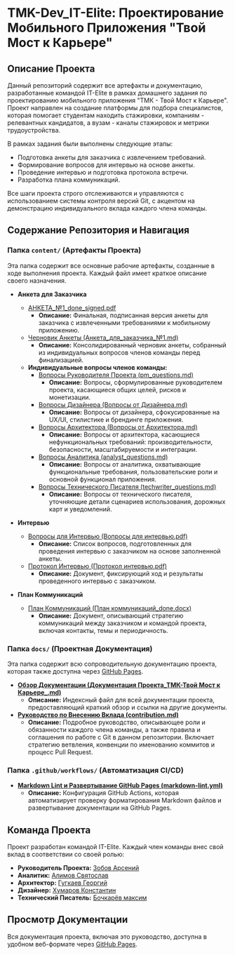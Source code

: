 # TMK-Dev_IT-Elite: Проектирование Мобильного Приложения "Твой Мост к Карьере"

## Описание Проекта

Данный репозиторий содержит все артефакты и документацию, разработанные командой IT-Elite в рамках домашнего задания по проектированию мобильного приложения "ТМК - Твой Мост к Карьере". Проект направлен на создание платформы для подбора специалистов, которая помогает студентам находить стажировки, компаниям - релевантных кандидатов, а вузам - каналы стажировок и метрики трудоустройства.

В рамках задания были выполнены следующие этапы:
*   Подготовка анкеты для заказчика с извлечением требований.
*   Формирование вопросов для интервью на основе анкеты.
*   Проведение интервью и подготовка протокола встречи.
*   Разработка плана коммуникаций.

Все шаги проекта строго отслеживаются и управляются с использованием системы контроля версий Git, с акцентом на демонстрацию индивидуального вклада каждого члена команды.

## Содержание Репозитория и Навигация

### Папка `content/` (Артефакты Проекта)

Эта папка содержит все основные рабочие артефакты, созданные в ходе выполнения проекта. Каждый файл имеет краткое описание своего назначения.

*   **Анкета для Заказчика**
    *   [АНКЕТА_№1_done_signed.pdf](https://github.com/IT-Elite-FCS245/TMK-Dev_IT-Elite/blob/main/content/questionnaire/АНКЕТА_№1_done_signed.pdf)
        *   **Описание:** Финальная, подписанная версия анкеты для заказчика с извлеченными требованиями к мобильному приложению.
    *   [Черновик Анкеты (Анкета_для_заказчика_№1.md)](https://github.com/IT-Elite-FCS245/TMK-Dev_IT-Elite/blob/main/content/questionnaire/Анкета_для_заказчика_№1.md)
        *   **Описание:** Консолидированный черновик анкеты, собранный из индивидуальных вопросов членов команды перед финализацией.
    *   **Индивидуальные вопросы членов команды:**
        *   [Вопросы Руководителя Проекта (pm_questions.md)](https://github.com/IT-Elite-FCS245/TMK-Dev_IT-Elite/blob/main/content/questionnaire/individual_questions/Вопросы%20от%20Руководителя%20Проекта.md)
            *   **Описание:** Вопросы, сформулированные руководителем проекта, касающиеся общих целей, рисков и монетизации.
        *   [Вопросы Дизайнера (Вопросы от Дизайнера.md)](https://github.com/IT-Elite-FCS245/TMK-Dev_IT-Elite/blob/main/content/questionnaire/individual_questions/Вопросы%20от%20Дизайнера.md)
            *   **Описание:** Вопросы от дизайнера, сфокусированные на UX/UI, стилистике и брендинге приложения.
        *   [Вопросы Архитектора (Вопросы от Архитектора.md)](https://github.com/IT-Elite-FCS245/TMK-Dev_IT-Elite/blob/main/content/questionnaire/individual_questions/Вопросы%20от%20Архитектора.md)
            *   **Описание:** Вопросы от архитектора, касающиеся нефункциональных требований: производительности, безопасности, масштабируемости и интеграции.
        *   [Вопросы Аналитика (analyst_questions.md)]([content/questionnaire/individual_questions/analyst_questions.md](https://github.com/IT-Elite-FCS245/TMK-Dev_IT-Elite/blob/main/content/questionnaire/individual_questions/analyst_questions.md))
            *   **Описание:** Вопросы от аналитика, охватывающие функциональные требования, пользовательские роли и основной функционал приложения.
        *   [Вопросы Технического Писателя (techwriter_questions.md)](https://github.com/IT-Elite-FCS245/TMK-Dev_IT-Elite/blob/main/content/questionnaire/individual_questions/techwriter_questions.md)
            *   **Описание:** Вопросы от технического писателя, уточняющие детали сценариев использования, дорожных карт и уведомлений.

*   **Интервью**
    *   [Вопросы для Интервью (Вопросы для интервью.pdf)](https://github.com/IT-Elite-FCS245/TMK-Dev_IT-Elite/blob/main/content/interview/Вопросы%20для%20интервью.pdf)
        *   **Описание:** Список вопросов, подготовленных для проведения интервью с заказчиком на основе заполненной анкеты.
    *   [Протокол Интервью (Протокол интервью.pdf)](https://github.com/IT-Elite-FCS245/TMK-Dev_IT-Elite/blob/main/content/interview/Протокол%20интервью.pdf)
        *   **Описание:** Документ, фиксирующий ход и результаты проведенного интервью с заказчиком.

*   **План Коммуникаций**
    *   [План Коммуникаций (План коммуникаций_done.docx)](https://github.com/IT-Elite-FCS245/TMK-Dev_IT-Elite/blob/main/content/communication_plan/План%20коммуникаций_done.pdf)
        *   **Описание:** Документ, описывающий стратегию коммуникаций между заказчиком и командой проекта, включая контакты, темы и периодичность.

### Папка `docs/` (Проектная Документация)

Эта папка содержит всю сопроводительную документацию проекта, которая также доступна через [GitHub Pages](https://it-elite-fcs245.github.io/TMK-Dev_IT-Elite/).

*   [**Обзор Документации (Документация Проекта_ТМК-Твой Мост к Карьере_.md)**](https://github.com/IT-Elite-FCS245/TMK-Dev_IT-Elite/blob/main/docs/Документация%20Проекта%20_ТМК%20-%20Твой%20Мост%20к%20Карьере_.md)
    *   **Описание:** Индексный файл для всей документации проекта, предоставляющий краткий обзор и ссылки на другие документы.
*   [**Руководство по Внесению Вклада (contribution.md)**](https://github.com/IT-Elite-FCS245/TMK-Dev_IT-Elite/blob/main/docs/contribution.md)
    *   **Описание:** Подробное руководство, описывающее роли и обязанности каждого члена команды, а также правила и соглашения по работе с Git в данном репозитории. Включает стратегию ветвления, конвенции по именованию коммитов и процесс Pull Request.

### Папка `.github/workflows/` (Автоматизация CI/CD)

*   **[Markdown Lint и Развертывание GitHub Pages (markdown-lint.yml)](https://github.com/IT-Elite-FCS245/TMK-Dev_IT-Elite/blob/main/.github/workflows/markdown-lint.yml)**
    *   **Описание:** Конфигурация GitHub Actions, которая автоматизирует проверку форматирования Markdown файлов и развертывание документации на GitHub Pages.

## Команда Проекта

Проект разработан командой IT-Elite. Каждый член команды внес свой вклад в соответствии со своей ролью:

*   **Руководитель Проекта:** [Зобов Арсений](https://github.com/kAmAZ07)
*   **Аналитик:** [Алимов Святослав](https://github.com/Alimhux)
*   **Архитектор:** [Гугкаев Георгий](https://github.com/gugkaev)
*   **Дизайнер:** [Хумаров Константин](https://github.com/khumarik)
*   **Технический Писатель:** [Бочкарёв максим](https://github.com/0kskiy)

## Просмотр Документации

Вся документация проекта, включая это руководство, доступна в удобном веб-формате через [GitHub Pages](https://it-elite-fcs245.github.io/TMK-Dev_IT-Elite/).

